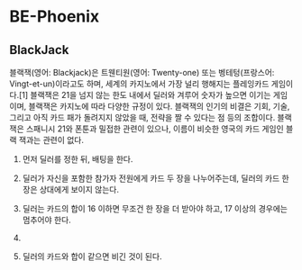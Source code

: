 # BE-Phoenix
## BlackJack

블랙잭(영어: Blackjack)은 트웬티원(영어: Twenty-one) 또는 벵테텅(프랑스어: Vingt-et-un)이라고도 하며, 
세계의 카지노에서 가장 널리 행해지는 플레잉카드 게임이다.[1] 블랙잭은 21을 넘지 않는 한도 내에서 딜러와 겨루어 숫자가 높으면 이기는 게임이며, 
블랙잭은 카지노에 따라 다양한 규정이 있다. 블랙잭의 인기의 비결은 기회, 기술, 그리고 아직 카드 패가 돌려지지 않았을 때, 
전략을 짤 수 있다는 점 등의 조합이다. 블랙잭은 스패니시 21와 폰툰과 밀접한 관련이 있으나, 이름이 비슷한 영국의 카드 게임인 블랙 잭과는 관련이 없다.

  1. 먼저 딜러를 정한 뒤, 배팅을 한다. 

  2. 딜러가 자신을 포함한 참가자 전원에게 카드 두 장을 나누어주는데, 딜러의 카드 한 장은 상대에게 보이지 않는다.
  
  5. 딜러는 카드의 합이 16 이하면 무조건 한 장을 더 받아야 하고, 17 이상의 경우에는 멈추어야 한다.
  6. 
  7. 딜러의 카드와 합이 같으면 비긴 것이 된다.






